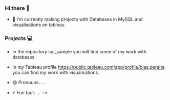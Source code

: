 ### Hi there 👋

- 🔭 I’m currently making projects with Databases in MySQL and visualisations on tableau

### Projects 💻
- In the repository sql_sample you will find some of my work with databases.
- In my Tableau profile 
https://public.tableau.com/app/profile/blas.peralta you can find my work with visualisations.

- 😄 Pronouns: ...
- ⚡ Fun fact: ...
-->
